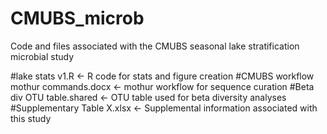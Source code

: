 # CMUBS_microb
Code and files associated with the CMUBS seasonal lake stratification microbial study

#lake stats v1.R <- R code for stats and figure creation
#CMUBS workflow mothur commands.docx <- mothur workflow for sequence curation
#Beta div OTU table.shared <- OTU table used for beta diversity analyses
#Supplementary Table X.xlsx <- Supplemental information associated with this study
